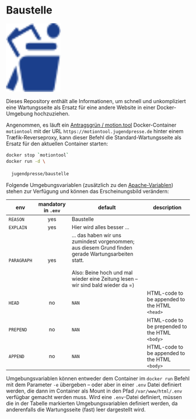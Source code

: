 # Baustelle

![Baustelle](./web/beinehoch.svg)

Dieses Repository enthält alle Informationen, um schnell und unkompliziert eine Wartungsseite als Ersatz für eine andere Website in einer Docker-Umgebung hochzuziehen.

Angenommen, es läuft ein [Antragsgrün / motion.tool](https://github.com/jugendpresse/docker-antragsgruen/) Docker-Container `motiontool` mit der URL `https://motiontool.jugendpresse.de` hinter einem Træfik-Reverseproxy, kann dieser Befehl die Standard-Wartungsseite als Ersatz für den aktuellen Container starten:

```sh
docker stop `motiontool`
docker run -d \

  jugendpresse/baustelle
```

Folgende Umgebungsvariablen (zusätzlich zu den [Apache-Variablen](https://github.com/jugendpresse/docker-apache#environmental-variables)) stehen zur Verfügung und können das Erscheinungsbild verändern:

| env                   | mandatory in `.env` | default               | description |
| --------------------- |:-------------------:| --------------------- | ----------- |
| `REASON`              | yes                 | Baustelle             | |
| `EXPLAIN`             | yes                 | Hier wird alles besser ... | |
| `PARAGRAPH`           | yes                 | ... das haben wir uns zumindest vorgenommen; aus diesem Grund finden gerade Wartungsarbeiten statt.<br/><br/>Also: Beine hoch und mal wieder eine Zeitung lesen &ndash; wir sind bald wieder da =) | |
| `HEAD`                | no                  | `NAN`                 | HTML-code to be appended to the HTML `<head>` |
| `PREPEND`             | no                  | `NAN`                 | HTML-code to be prepended to the HTML `<body>` |
| `APPEND`              | no                  | `NAN`                 | HTML-code to be appended to the HTML `<body>` |

Umgebungsvariablen können entweder dem Container im `docker run` Befehl mit dem Parameter `-e` übergeben – oder aber in einer `.env` Datei definiert werden, die dann im Container als Mount in den Pfad `/var/www/html/.env` verfügbar gemacht werden muss. Wird eine `.env`-Datei definiert, müssen die in der Tabelle markierten Umgebungsvariablen definiert werden, da anderenfalls die Wartungsseite (fast) leer dargestellt wird.


<style>
	img[alt=Baustelle] {
		width: 150px;
	}
</style>
